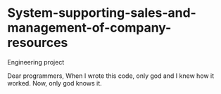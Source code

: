 # System-supporting-sales-and-management-of-company-resources
Engineering project

Dear programmers,
When I wrote this code, only god and I knew how it worked.
Now, only god knows it.

